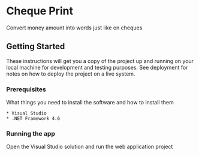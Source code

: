 # Cheque Print

Convert money amount into words just like on cheques

## Getting Started

These instructions will get you a copy of the project up and running on your local machine for development and testing purposes. See deployment for notes on how to deploy the project on a live system.

### Prerequisites

What things you need to install the software and how to install them

```
* Visual Studio
* .NET Framework 4.6
```

### Running the app

Open the Visual Studio solution and run the web application project
